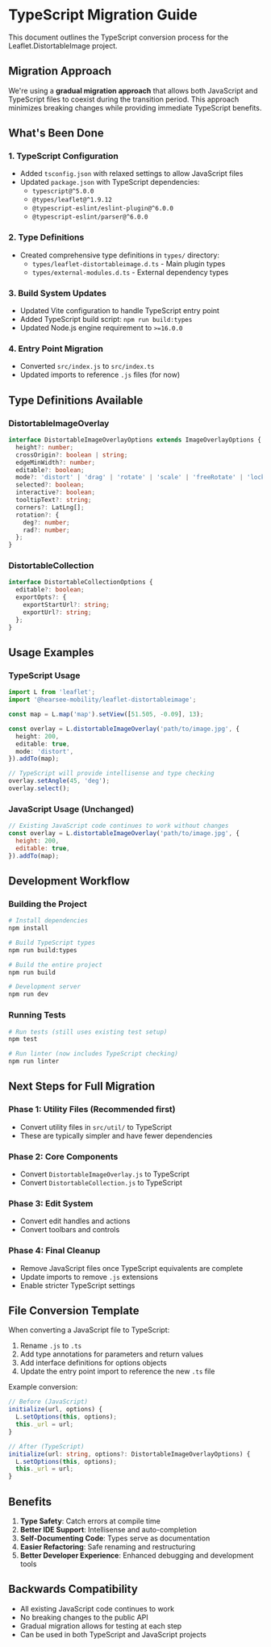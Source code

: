 # TypeScript Migration Guide

This document outlines the TypeScript conversion process for the Leaflet.DistortableImage project.

## Migration Approach

We're using a **gradual migration approach** that allows both JavaScript and TypeScript files to coexist during the transition period. This approach minimizes breaking changes while providing immediate TypeScript benefits.

## What's Been Done

### 1. TypeScript Configuration

- Added `tsconfig.json` with relaxed settings to allow JavaScript files
- Updated `package.json` with TypeScript dependencies:
  - `typescript@^5.0.0`
  - `@types/leaflet@^1.9.12`
  - `@typescript-eslint/eslint-plugin@^6.0.0`
  - `@typescript-eslint/parser@^6.0.0`

### 2. Type Definitions

- Created comprehensive type definitions in `types/` directory:
  - `types/leaflet-distortableimage.d.ts` - Main plugin types
  - `types/external-modules.d.ts` - External dependency types

### 3. Build System Updates

- Updated Vite configuration to handle TypeScript entry point
- Added TypeScript build script: `npm run build:types`
- Updated Node.js engine requirement to `>=16.0.0`

### 4. Entry Point Migration

- Converted `src/index.js` to `src/index.ts`
- Updated imports to reference `.js` files (for now)

## Type Definitions Available

### DistortableImageOverlay

```typescript
interface DistortableImageOverlayOptions extends ImageOverlayOptions {
  height?: number;
  crossOrigin?: boolean | string;
  edgeMinWidth?: number;
  editable?: boolean;
  mode?: 'distort' | 'drag' | 'rotate' | 'scale' | 'freeRotate' | 'lock';
  selected?: boolean;
  interactive?: boolean;
  tooltipText?: string;
  corners?: LatLng[];
  rotation?: {
    deg?: number;
    rad?: number;
  };
}
```

### DistortableCollection

```typescript
interface DistortableCollectionOptions {
  editable?: boolean;
  exportOpts?: {
    exportStartUrl?: string;
    exportUrl?: string;
  };
}
```

## Usage Examples

### TypeScript Usage

```typescript
import L from 'leaflet';
import '@hearsee-mobility/leaflet-distortableimage';

const map = L.map('map').setView([51.505, -0.09], 13);

const overlay = L.distortableImageOverlay('path/to/image.jpg', {
  height: 200,
  editable: true,
  mode: 'distort',
}).addTo(map);

// TypeScript will provide intellisense and type checking
overlay.setAngle(45, 'deg');
overlay.select();
```

### JavaScript Usage (Unchanged)

```javascript
// Existing JavaScript code continues to work without changes
const overlay = L.distortableImageOverlay('path/to/image.jpg', {
  height: 200,
  editable: true,
}).addTo(map);
```

## Development Workflow

### Building the Project

```bash
# Install dependencies
npm install

# Build TypeScript types
npm run build:types

# Build the entire project
npm run build

# Development server
npm run dev
```

### Running Tests

```bash
# Run tests (still uses existing test setup)
npm test

# Run linter (now includes TypeScript checking)
npm run linter
```

## Next Steps for Full Migration

### Phase 1: Utility Files (Recommended first)

- Convert utility files in `src/util/` to TypeScript
- These are typically simpler and have fewer dependencies

### Phase 2: Core Components

- Convert `DistortableImageOverlay.js` to TypeScript
- Convert `DistortableCollection.js` to TypeScript

### Phase 3: Edit System

- Convert edit handles and actions
- Convert toolbars and controls

### Phase 4: Final Cleanup

- Remove JavaScript files once TypeScript equivalents are complete
- Update imports to remove `.js` extensions
- Enable stricter TypeScript settings

## File Conversion Template

When converting a JavaScript file to TypeScript:

1. Rename `.js` to `.ts`
2. Add type annotations for parameters and return values
3. Add interface definitions for options objects
4. Update the entry point import to reference the new `.ts` file

Example conversion:

```typescript
// Before (JavaScript)
initialize(url, options) {
  L.setOptions(this, options);
  this._url = url;
}

// After (TypeScript)
initialize(url: string, options?: DistortableImageOverlayOptions) {
  L.setOptions(this, options);
  this._url = url;
}
```

## Benefits

1. **Type Safety**: Catch errors at compile time
2. **Better IDE Support**: Intellisense and auto-completion
3. **Self-Documenting Code**: Types serve as documentation
4. **Easier Refactoring**: Safe renaming and restructuring
5. **Better Developer Experience**: Enhanced debugging and development tools

## Backwards Compatibility

- All existing JavaScript code continues to work
- No breaking changes to the public API
- Gradual migration allows for testing at each step
- Can be used in both TypeScript and JavaScript projects
